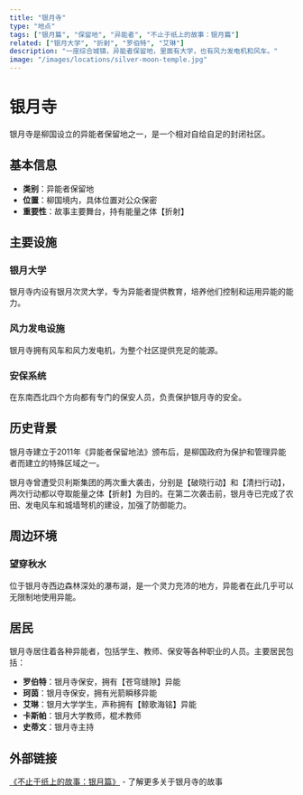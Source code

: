 ```yaml
---
title: "银月寺"
type: "地点"
tags: ["银月篇", "保留地", "异能者", "不止于纸上的故事：银月篇"]
related: ["银月大学", "折射", "罗伯特", "艾琳"]
description: "一座综合城镇，异能者保留地，里面有大学，也有风力发电机和风车。"
image: "/images/locations/silver-moon-temple.jpg"
---
```

# 银月寺

银月寺是柳国设立的异能者保留地之一，是一个相对自给自足的封闭社区。

## 基本信息

- **类别**：异能者保留地
- **位置**：柳国境内，具体位置对公众保密
- **重要性**：故事主要舞台，持有能量之体【折射】

## 主要设施

### 银月大学
银月寺内设有银月次灵大学，专为异能者提供教育，培养他们控制和运用异能的能力。

### 风力发电设施
银月寺拥有风车和风力发电机，为整个社区提供充足的能源。

### 安保系统
在东南西北四个方向都有专门的保安人员，负责保护银月寺的安全。

## 历史背景

银月寺建立于2011年《异能者保留地法》颁布后，是柳国政府为保护和管理异能者而建立的特殊区域之一。

<div class="spoiler" data-source="《不止于纸上的故事：银月篇》破晓行动">
银月寺曾遭受贝利斯集团的两次重大袭击，分别是【破晓行动】和【清扫行动】，两次行动都以夺取能量之体【折射】为目的。在第二次袭击前，银月寺已完成了农田、发电风车和城墙弩机的建设，加强了防御能力。
</div>

## 周边环境

### 望穿秋水
位于银月寺西边森林深处的瀑布湖，是一个灵力充沛的地方，异能者在此几乎可以无限制地使用异能。

## 居民

银月寺居住着各种异能者，包括学生、教师、保安等各种职业的人员。主要居民包括：

- **罗伯特**：银月寺保安，拥有【苍穹缝隙】异能
- **珂茵**：银月寺保安，拥有光箭瞬移异能
- **艾琳**：银月大学学生，声称拥有【鲸歌海铭】异能
- **卡斯帕**：银月大学教师，棍术教师
- **史蒂文**：银月寺主持

## 外部链接

[《不止于纸上的故事：银月篇》](https://tobenot.itch.io/beyond-books) - 了解更多关于银月寺的故事 